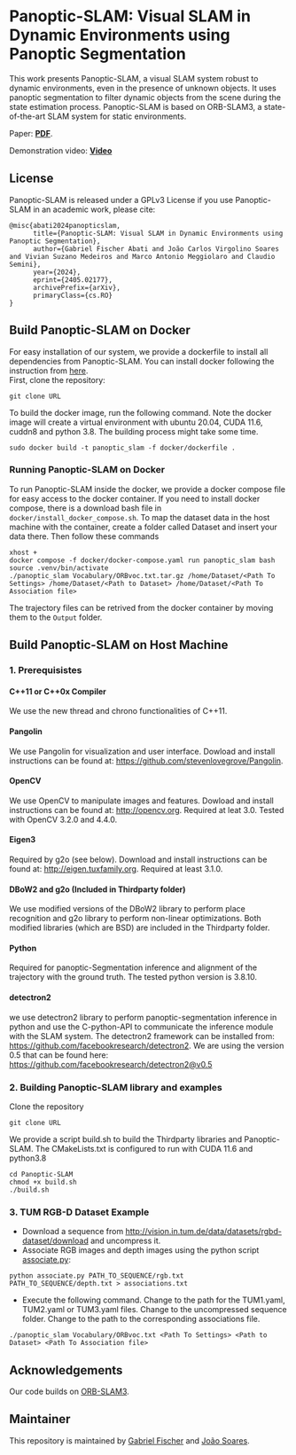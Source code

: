 # Panoptic-SLAM: Visual SLAM in Dynamic Environments using Panoptic Segmentation

This work presents Panoptic-SLAM, a visual SLAM system robust to dynamic environments, even in the presence of unknown objects. It uses panoptic segmentation to filter dynamic objects from the scene during the state estimation process. Panoptic-SLAM is based on ORB-SLAM3, a state-of-the-art SLAM system for static environments.

Paper: **[PDF](https://arxiv.org/pdf/2405.02177)**.

Demonstration video: **[Video](https://www.youtube.com/watch?v=BNCKWLrMk8I)**

## License
Panoptic-SLAM is released under a GPLv3 License
if you use Panoptic-SLAM in an academic work, please cite:
```
@misc{abati2024panopticslam,
      title={Panoptic-SLAM: Visual SLAM in Dynamic Environments using Panoptic Segmentation}, 
      author={Gabriel Fischer Abati and João Carlos Virgolino Soares and Vivian Suzano Medeiros and Marco Antonio Meggiolaro and Claudio Semini},
      year={2024},
      eprint={2405.02177},
      archivePrefix={arXiv},
      primaryClass={cs.RO}
}
```

## Build Panoptic-SLAM on Docker
For easy installation of our system, we provide a dockerfile to install all dependencies from Panoptic-SLAM. You can install docker following the instruction from [here](https://docs.docker.com/engine/install/ubuntu/). </br>
First, clone the repository:
```
git clone URL
```
To build the docker image, run the following command. Note the docker image will create a virtual environment with ubuntu 20.04, CUDA 11.6, cuddn8 and python 3.8. The building process might take some time.
```
sudo docker build -t panoptic_slam -f docker/dockerfile .
```

### Running Panoptic-SLAM on Docker
To run Panoptic-SLAM inside the docker, we provide a docker compose file for easy access to the docker container. If you need to install docker compose, there is a download bash file in ```docker/install_docker_compose.sh```. To map the dataset data in the host machine with the container, create a folder called Dataset and insert your data there. Then follow these commands
```
xhost +
docker compose -f docker/docker-compose.yaml run panoptic_slam bash
source .venv/bin/activate
./panoptic_slam Vocabulary/ORBvoc.txt.tar.gz /home/Dataset/<Path To Settings> /home/Dataset/<Path to Dataset> /home/Dataset/<Path To Association file>
```
The trajectory files can be retrived from the docker container by moving them to the  ```Output``` folder.


## Build Panoptic-SLAM on Host Machine
### 1. Prerequisistes
#### C++11 or C++0x Compiler
We use the new thread and chrono functionalities of C++11.

#### Pangolin
We use Pangolin for visualization and user interface. Dowload and install instructions can be found at: https://github.com/stevenlovegrove/Pangolin.

#### OpenCV
We use OpenCV to manipulate images and features. Dowload and install instructions can be found at: http://opencv.org. Required at leat 3.0. Tested with OpenCV 3.2.0 and 4.4.0.

#### Eigen3
Required by g2o (see below). Download and install instructions can be found at: http://eigen.tuxfamily.org. Required at least 3.1.0.

#### DBoW2 and g2o (Included in Thirdparty folder)

We use modified versions of the DBoW2 library to perform place recognition and g2o library to perform non-linear optimizations. Both modified libraries (which are BSD) are included in the Thirdparty folder.

#### Python
Required for panoptic-Segmentation inference and alignment of the trajectory with the ground truth. The tested python version is 3.8.10.

#### detectron2
we use detectron2 library to perform panoptic-segmentation inference in python and use the C-python-API to communicate the inference module with the SLAM system. The detectron2 framework can be installed from: https://github.com/facebookresearch/detectron2. We are using the version 0.5 that can be found here: https://github.com/facebookresearch/detectron2@v0.5


### 2. Building Panoptic-SLAM library and examples
Clone the repository
```
git clone URL
```

We provide a script build.sh to build the Thirdparty libraries and Panoptic-SLAM. The CMakeLists.txt is configured to run with CUDA 11.6 and python3.8
```
cd Panoptic-SLAM
chmod +x build.sh
./build.sh
```

### 3. TUM RGB-D Dataset Example
- Download a sequence from http://vision.in.tum.de/data/datasets/rgbd-dataset/download and uncompress it.
- Associate RGB images and depth images using the python script [associate.py](http://vision.in.tum.de/data/datasets/rgbd-dataset/tools):
```
python associate.py PATH_TO_SEQUENCE/rgb.txt PATH_TO_SEQUENCE/depth.txt > associations.txt
```
- Execute the following command. Change <Path To Settings> to the path for the TUM1.yaml, TUM2.yaml or TUM3.yaml files. Change <Path to Dataset> to the uncompressed sequence folder. Change <Path To Association file> to the path to the corresponding associations file.
```
./panoptic_slam Vocabulary/ORBvoc.txt <Path To Settings> <Path to Dataset> <Path To Association file>
```

## Acknowledgements
Our code builds on [ORB-SLAM3](https://github.com/UZ-SLAMLab/ORB_SLAM3).

## Maintainer

This repository is maintained by [Gabriel Fischer](https://github.com/git-gfischer) and [João Soares](https://github.com/virgolinosoares).

